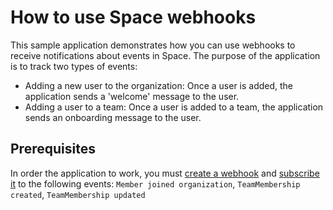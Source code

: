 # How to use Space webhooks
This sample application demonstrates how you can use webhooks to receive notifications
about events in Space. The purpose of the application is to track two types of events:
* Adding a new user to the organization: Once a user is added, the application sends a 'welcome' message to the user.
* Adding a user to a team: Once a user is added to a team, the application sends an onboarding message to the user.

## Prerequisites
In order the application to work, you must [create a webhook](https://jetbrains.com/help/space/add-webhooks.html#creating-a-webhook) and [subscribe it](https://jetbrains.com/help/space/add-webhooks.html#subscribing-to-events) to the following events: `Member joined organization`, `TeamMembership created`, `TeamMembership updated`